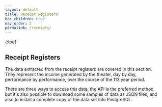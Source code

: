 ```yaml
---
layout: default
title: Receipt Registers
has_children: true
nav_order: 2
permalink: /receipts/
---
```


{:toc}

## Receipt Registers

The data extracted from the receipt registers are covered in this section. They represent the income generated by the theater, day by day, performance by performance, over the course of the 113 year period.

There are three ways to access this data; the API is the preferred method, but it's also possible to download some samples of data as JSON files, and also to install a complete copy of the data set into PostgreSQL.
